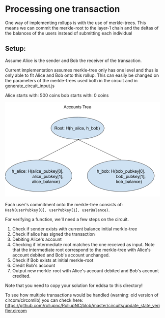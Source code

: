 # Processing one transaction
One way of implementing rollups is with the use of merkle-trees. This means we can commit the merkle-root to the layer-1 chain and the deltas of the balances of the users instead of submitting each individual 

## Setup:
Assume Alice is the sender and Bob the receiver of the transaction.

Current implementation assumes merkle-tree only has one level and thus is only able to fit Alice and Bob onto this rollup. This can easily be changed on the parameters of the merkle-trees used both in the circuit and in generate_circuit_input.js

Alice starts with: 500 coins
bob starts with: 0 coins

![](../accounts-tree.png)

Each user's commitment onto the merkle-tree consists of: `Hash(userPubkey[0], userPubkey[1], userBalance)`.

For verifying a function, we'll need a few steps on the circuit.

1. Check if sender exists with current balance initial merkle-tree
2. Check if alice has signed the transaction
3. Debiting Alice's account
4. Checking if intermediate root matches the one received as input. Note that the intermediate root correspond to the merkle-tree with Alice's account debited and Bob's account unchanged.
5. Check if Bob exists at initial merkle-root
6. Credit Bob's account
7. Output new merkle-root with Alice's account debited and Bob's account credited.

Note that you need to copy your solution for eddsa to this directory!

To see how multiple transactions would be handled (warning: old version of circom/circomlib) you can check here: 
https://github.com/rollupnc/RollupNC/blob/master/circuits/update_state_verifier.circom

